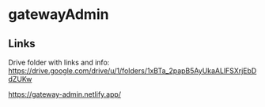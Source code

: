 # gatewayAdmin

## Links

Drive folder with links and info:
https://drive.google.com/drive/u/1/folders/1xBTa_2papB5AyUkaALlFSXrjEbDdZUKw

https://gateway-admin.netlify.app/